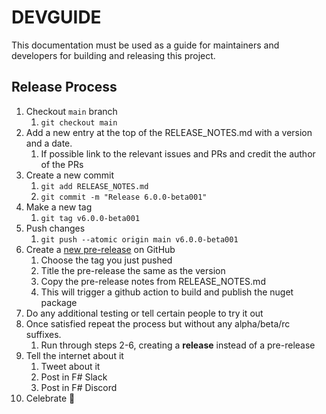 # DEVGUIDE

This documentation must be used as a guide for maintainers and developers for building and releasing this project.

## Release Process

1. Checkout `main` branch
    1. `git checkout main`
2. Add a new entry at the top of the RELEASE_NOTES.md with a version and a date.
    1. If possible link to the relevant issues and PRs and credit the author of the PRs
3. Create a new commit
    1. `git add RELEASE_NOTES.md`
    2. `git commit -m "Release 6.0.0-beta001"`
4. Make a new tag
    1. `git tag v6.0.0-beta001`
5. Push changes
    1. `git push --atomic origin main v6.0.0-beta001`
6. Create a [new pre-release](https://github.com/giraffe-fsharp/Giraffe/releases) on GitHub
    1. Choose the tag you just pushed
    2. Title the pre-release the same as the version
    3. Copy the pre-release notes from RELEASE_NOTES.md
    4. This will trigger a github action to build and publish the nuget package
7. Do any additional testing or tell certain people to try it out
8. Once satisfied repeat the process but without any alpha/beta/rc suffixes.
    1. Run through steps 2-6, creating a **release** instead of a pre-release
9. Tell the internet about it
    1. Tweet about it
    2. Post in F# Slack
    3. Post in F# Discord
10. Celebrate 🎉